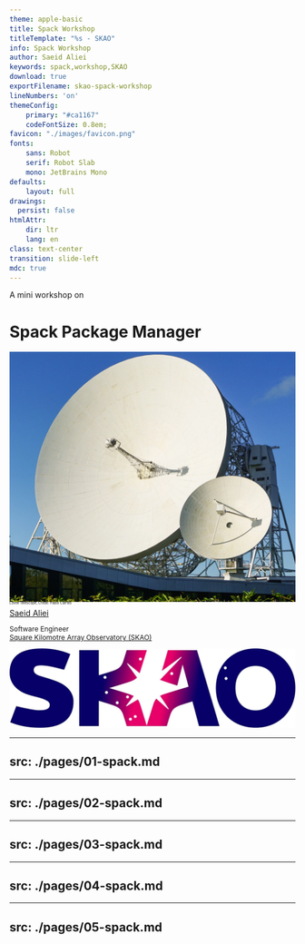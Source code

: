 ```yaml
---
theme: apple-basic
title: Spack Workshop
titleTemplate: "%s - SKAO"
info: Spack Workshop
author: Saeid Aliei
keywords: spack,workshop,SKAO
download: true
exportFilename: skao-spack-workshop
lineNumbers: 'on'
themeConfig:
    primary: "#ca1167"
    codeFontSize: 0.8em;
favicon: "./images/favicon.png"
fonts:
    sans: Robot
    serif: Robot Slab
    mono: JetBrains Mono
defaults:
    layout: full
drawings:
  persist: false
htmlAttr:
    dir: ltr
    lang: en
class: text-center
transition: slide-left
mdc: true
---
```


A mini workshop on
# Spack Package Manager

<div class="flex flex-col items-center mt-6">
    <img src="./images/skao.webp" alt="SKAO HQ" class="w-60 h-60 rounded-[10%] object-cover shadow-lg">
        <p style="font-size: 6px; margin-top: -5px;">
            Lovell Telescope, Credit: 
            <a href="https://skao.slack.com/archives/C04MHT33SMN/p1699627919247679" target="_blank" style="text-decoration: none !important;">
                Pablo Carrillo
            </a>
        </p>
    </img>
</div>


<a href="https://saliei.io/about" target="_blank">
Saeid Aliei
</a>

<p style="font-size: 12px;">
Software Engineer
<br>
    <a href="https://skao.int" target="_blank">
        Square Kilomotre Array Observatory (SKAO)
    </a>
</p>

<div class="fixed bottom-4 right-4">
  <img src="/images/skao_logo.webp" alt="SKAO Logo" class="w-12 h-4">
</div>


<!--introduce yourself, the why of workshop, and the content layout-->

---
src: ./pages/01-spack.md
---

---
src: ./pages/02-spack.md
---

---
src: ./pages/03-spack.md
---

---
src: ./pages/04-spack.md
---

---
src: ./pages/05-spack.md
---
